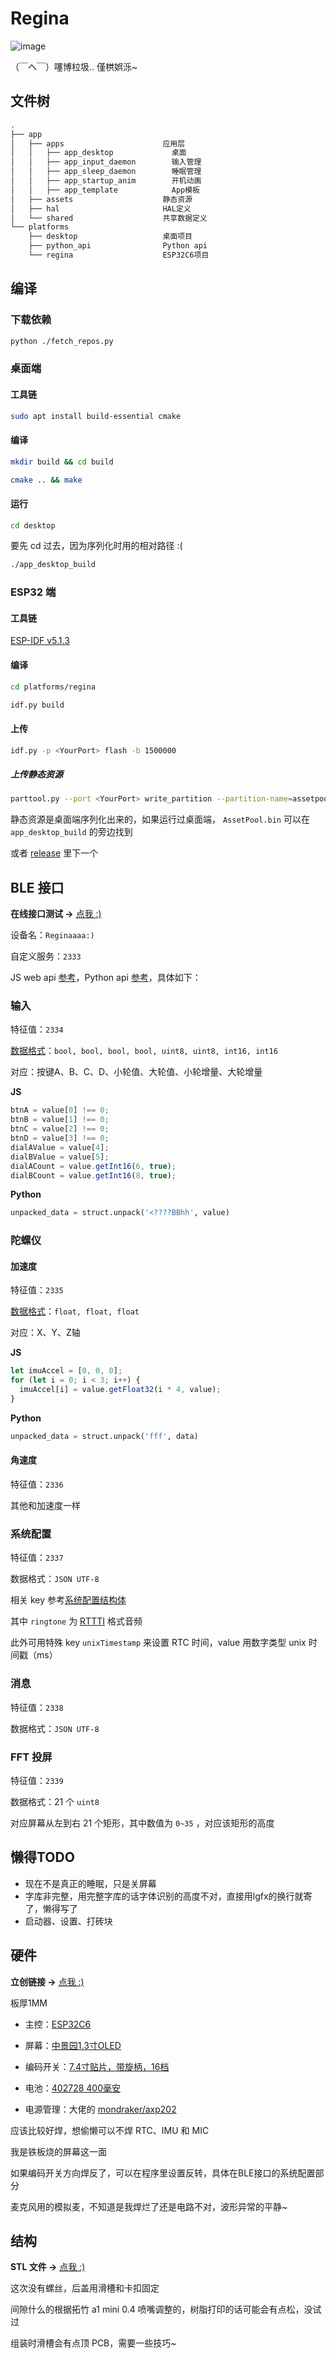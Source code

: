 # Regina

![image](https://pic.imgdb.cn/item/665f18615e6d1bfa058950f3.png)

（￣へ￣）噻博柆圾.. 僅栱娯泺~

## 文件树

```bash
.
├── app
│   ├── apps                      应用层
│   │   ├── app_desktop             桌面
│   │   ├── app_input_daemon        输入管理
│   │   ├── app_sleep_daemon        睡眠管理
│   │   ├── app_startup_anim        开机动画
│   │   ├── app_template            App模板
│   ├── assets                    静态资源
│   ├── hal                       HAL定义
│   └── shared                    共享数据定义
└── platforms
    ├── desktop                   桌面项目
    ├── python_api                Python api
    └── regina                    ESP32C6项目
```

## 编译

### 下载依赖

```bash
python ./fetch_repos.py
```

### 桌面端

#### 工具链

```bash
sudo apt install build-essential cmake
```

#### 编译

```bash
mkdir build && cd build
```
```bash
cmake .. && make
```
#### 运行

```bash
cd desktop
```

要先 cd 过去，因为序列化时用的相对路径 :(

```bash
./app_desktop_build
```

### ESP32 端

#### 工具链

[ESP-IDF v5.1.3](https://docs.espressif.com/projects/esp-idf/en/v5.1.3/esp32s3/index.html)

#### 编译

```bash
cd platforms/regina
```

```bash
idf.py build
```

#### 上传

```bash
idf.py -p <YourPort> flash -b 1500000
```

##### 上传静态资源

```bash
parttool.py --port <YourPort> write_partition --partition-name=assetpool --input "path/to/AssetPool.bin"
```

静态资源是桌面端序列化出来的，如果运行过桌面端， `AssetPool.bin` 可以在 `app_desktop_build` 的旁边找到

或者 [release](https://github.com/Forairaaaaa/Regina/releases/latest) 里下一个

## BLE 接口

**在线接口测试 ->** [点我 :)](https://phalange.vercel.app/)

设备名：`Reginaaaa:)`

自定义服务：`2333`

JS web api [参考](https://github.com/Forairaaaaa/Phalange/blob/main/app/page.tsx#L40)，Python api [参考](https://github.com/Forairaaaaa/Regina/tree/main/platforms/python_api)，具体如下：

### 输入

特征值：`2334`

[数据格式](https://github.com/Forairaaaaa/Regina/blob/main/platforms/regina/main/hal_regina/components/hal_ble.cpp#L50)：`bool, bool, bool, bool, uint8, uint8, int16, int16`

对应：按键A、B、C、D、小轮值、大轮值、小轮增量、大轮增量

**JS**

```js
btnA = value[0] !== 0;
btnB = value[1] !== 0;
btnC = value[2] !== 0;
btnD = value[3] !== 0;
dialAValue = value[4];
dialBValue = value[5];
dialACount = value.getInt16(6, true);
dialBCount = value.getInt16(8, true);
```

**Python**

```python
unpacked_data = struct.unpack('<????BBhh', value)
```

### 陀螺仪

#### 加速度

特征值：`2335`

[数据格式](https://github.com/Forairaaaaa/Regina/blob/main/platforms/regina/main/hal_regina/components/hal_ble.cpp#L103)：`float, float, float`

对应：X、Y、Z轴

**JS**

```js
let imuAccel = [0, 0, 0];
for (let i = 0; i < 3; i++) {
  imuAccel[i] = value.getFloat32(i * 4, value);
}
```

**Python**

```python
unpacked_data = struct.unpack('fff', data)
```

#### 角速度

特征值：`2336`

其他和加速度一样

### 系统配置

特征值：`2337`

数据格式：`JSON UTF-8`

相关 key 参考[系统配置结构体](https://github.com/Forairaaaaa/Regina/blob/main/app/hal/types.h#L100)

其中 `ringtone` 为 [RTTTI](https://en.wikipedia.org/wiki/Run-time_type_information) 格式音频

此外可用特殊 key `unixTimestamp` 来设置 RTC 时间，value 用数字类型 unix 时间戳（ms）

### 消息

特征值：`2338`

数据格式：`JSON UTF-8`

### FFT 投屏 

特征值：`2339`

数据格式：21 个 `uint8`

对应屏幕从左到右 21 个矩形，其中数值为 `0~35` ，对应该矩形的高度

## 懒得TODO

- 现在不是真正的睡眠，只是关屏幕
- 字库非完整，用完整字库的话字体识别的高度不对，直接用lgfx的换行就寄了，懒得写了
- 启动器、设置、打砖块

## 硬件

**立创链接 ->** [点我 :)](https://oshwhub.com/eedadada/phalange)

板厚1MM

- 主控：[ESP32C6](https://item.taobao.com/item.htm?_u=42bdtj0fc30b&id=745245326098&spm=a1z09.2.0.0.52ce2e8dzg9AZA)

- 屏幕：[中景园1.3寸OLED](https://item.taobao.com/item.htm?_u=42bdtj0f8fa9&id=634786783290&spm=a1z09.2.0.0.52ce2e8dzg9AZA)

- 编码开关：[7.4寸贴片，带旋柄，16档](https://detail.tmall.com/item.htm?_u=42bdtj0f1a01&id=608662157272&spm=a1z09.2.0.0.52ce2e8dzg9AZA&skuId=5177216842298)

- 电池：[402728 400毫安](https://detail.tmall.com/item.htm?_u=42bdtj0f77a8&id=632947661144&spm=a1z09.2.0.0.52ce2e8dzg9AZA)
- 电源管理：大佬的 [mondraker/axp202](https://oshwhub.com/mondraker/axp202-zeng-ge-yan-zheng)

应该比较好焊，想偷懒可以不焊 RTC、IMU 和 MIC

我是铁板烧的屏幕这一面

如果编码开关方向焊反了，可以在程序里设置反转，具体在BLE接口的系统配置部分

麦克风用的模拟麦，不知道是我焊烂了还是电路不对，波形异常的平静~

## 结构

**STL 文件 ->** [点我 :)](https://github.com/Forairaaaaa/Regina/releases/latest)

这次没有螺丝，后盖用滑槽和卡扣固定

间隙什么的根据拓竹 a1 mini 0.4 喷嘴调整的，树脂打印的话可能会有点松，没试过

组装时滑槽会有点顶 PCB，需要一些技巧~
